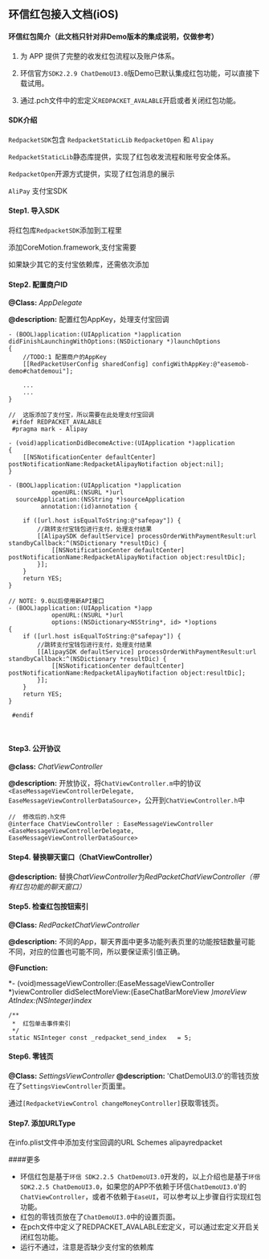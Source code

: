 
## 环信红包接入文档(iOS)

#### 环信红包简介（此文档只针对非Demo版本的集成说明，仅做参考）
1. 为 APP 提供了完整的收发红包流程以及账户体系。

2. 环信官方`SDK2.2.9 ChatDemoUI3.0`版Demo已默认集成红包功能，可以直接下载试用。

3. 通过.pch文件中的宏定义`REDPACKET_AVALABLE`开启或者关闭红包功能。

#### SDK介绍
`RedpacketSDK`包含 `RedpacketStaticLib`  `RedpacketOpen` 和 `Alipay`

`RedpacketStaticLib`静态库提供，实现了红包收发流程和账号安全体系。 

`RedpacketOpen`开源方式提供，实现了红包消息的展示

`AliPay` 支付宝SDK


#### Step1. 导入SDK
 将红包库`RedpacketSDK`添加到工程里
 
 添加CoreMotion.framework,支付宝需要
 
 如果缺少其它的支付宝依赖库，还需依次添加

#### Step2. 配置商户ID
**@Class:** *AppDelegate*

**@description:** 配置红包AppKey，处理支付宝回调

```
- (BOOL)application:(UIApplication *)application didFinishLaunchingWithOptions:(NSDictionary *)launchOptions
{   
	//TODO:1 配置商户的AppKey
    [[RedPacketUserConfig sharedConfig] configWithAppKey:@"easemob-demo#chatdemoui"];
    
    ...
    ...
}

//  这版添加了支付宝，所以需要在此处理支付宝回调
 #ifdef REDPACKET_AVALABLE
 #pragma mark - Alipay

- (void)applicationDidBecomeActive:(UIApplication *)application
{
    [[NSNotificationCenter defaultCenter] postNotificationName:RedpacketAlipayNotifaction object:nil];
}

- (BOOL)application:(UIApplication *)application
            openURL:(NSURL *)url
  sourceApplication:(NSString *)sourceApplication
         annotation:(id)annotation {
    
    if ([url.host isEqualToString:@"safepay"]) {
        //跳转支付宝钱包进行支付，处理支付结果
        [[AlipaySDK defaultService] processOrderWithPaymentResult:url standbyCallback:^(NSDictionary *resultDic) {
            [[NSNotificationCenter defaultCenter] postNotificationName:RedpacketAlipayNotifaction object:resultDic];
        }];
    }
    return YES;
}

// NOTE: 9.0以后使用新API接口
- (BOOL)application:(UIApplication *)app
            openURL:(NSURL *)url
            options:(NSDictionary<NSString*, id> *)options
{
    if ([url.host isEqualToString:@"safepay"]) {
        //跳转支付宝钱包进行支付，处理支付结果
        [[AlipaySDK defaultService] processOrderWithPaymentResult:url standbyCallback:^(NSDictionary *resultDic) {
            [[NSNotificationCenter defaultCenter] postNotificationName:RedpacketAlipayNotifaction object:resultDic];
        }];
    }
    return YES;
}

 #endif

    
```

#### Step3. 公开协议

**@class:** *ChatViewController*

**@description:** 开放协议，将`ChatViewController.m`中的协议`<EaseMessageViewControllerDelegate, EaseMessageViewControllerDataSource>`，公开到`ChatViewController.h`中

```
//	修改后的.h文件
@interface ChatViewController : EaseMessageViewController <EaseMessageViewControllerDelegate, EaseMessageViewControllerDataSource>

```

#### Step4. 替换聊天窗口（ChatViewController）
**@description:** 替换*ChatViewController*为*RedPacketChatViewController（带有红包功能的聊天窗口）*
#### Step5. 检查红包按钮索引
**@Class:** *RedPacketChatViewController*

**@description:** 不同的App，聊天界面中更多功能列表页里的功能按钮数量可能不同，对应的位置也可能不同，所以要保证索引值正确。

**@Function:** 

*- (void)messageViewController:(EaseMessageViewController *)viewController didSelectMoreView:(EaseChatBarMoreView *)moreView AtIndex:(NSInteger)index*
```
/**
 *  红包单击事件索引
 */
static NSInteger const _redpacket_send_index   = 5;```#### Step6. 零钱页

**@Class:** *SettingsViewController*
**@description:**
'ChatDemoUI3.0'的零钱页放在了`SettingsViewController`页面里。 

通过`[RedpacketViewControl changeMoneyController]`获取零钱页。

#### Step7. 添加URLType
在info.plist文件中添加支付宝回调的URL Schemes alipayredpacket



####更多
* 环信红包是基于`环信 SDK2.2.5 ChatDemoUI3.0`开发的，以上介绍也是基于`环信 SDK2.2.5 ChatDemoUI3.0`，如果您的APP不依赖于环信`ChatDemoUI3.0`'的`ChatViewController`，或者不依赖于`EaseUI`，可以参考以上步骤自行实现红包功能。
* 红包的零钱页放在了`ChatDemoUI3.0`中的设置页面。
* 在pch文件中定义了REDPACKET_AVALABLE宏定义，可以通过宏定义开启关闭红包功能。
* 运行不通过，注意是否缺少支付宝的依赖库